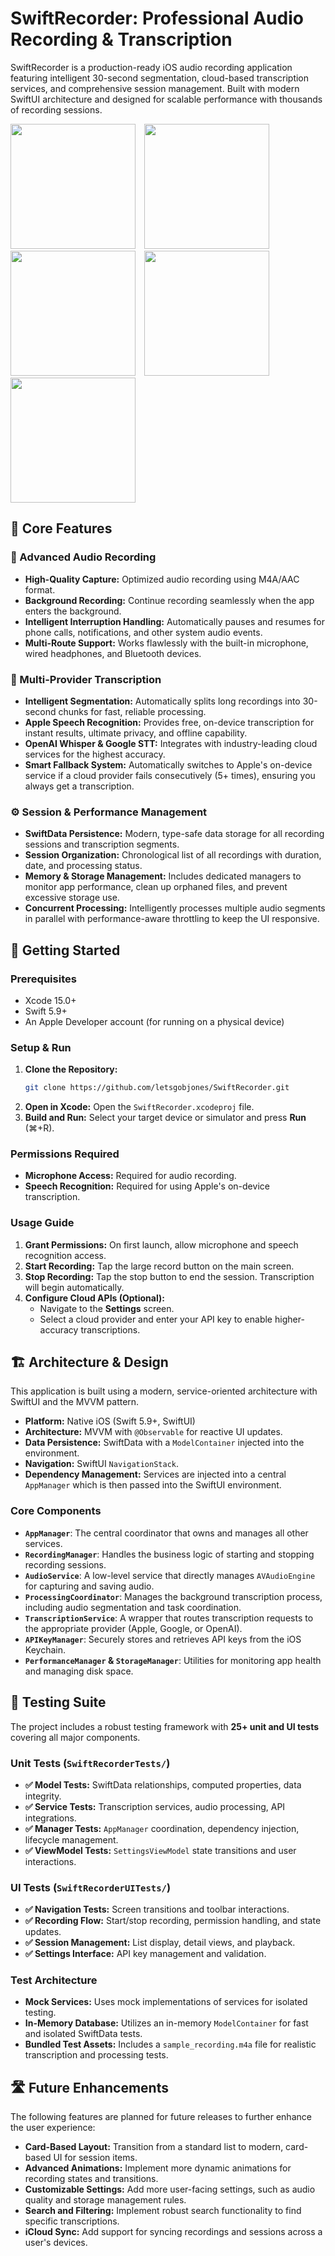 # **SwiftRecorder: Professional Audio Recording & Transcription**

SwiftRecorder is a production-ready iOS audio recording application featuring intelligent 30-second segmentation, cloud-based transcription services, and comprehensive session management. Built with modern SwiftUI architecture and designed for scalable performance with thousands of recording sessions.

<p float="left">
  <img src="https://imgur.com/mbGY3Xo.jpg" width="200" style="margin-right: 10px;">
  <img src="https://imgur.com/h0y1ZId.jpg" width="200" style="margin-right: 10px;">
  <img src="https://imgur.com/bDiBuHk.jpg" width="200" style="margin-right: 10px;">
  <img src="https://imgur.com/XtQXnkI.jpg" width="200" style="margin-right: 10px;">
  <img src="https://imgur.com/BsWzmQp.jpg" width="200" style="margin-right: 10px;">
</p>

## 🚀 Core Features

### 🎵 Advanced Audio Recording
- **High-Quality Capture:** Optimized audio recording using M4A/AAC format.
- **Background Recording:** Continue recording seamlessly when the app enters the background.
- **Intelligent Interruption Handling:** Automatically pauses and resumes for phone calls, notifications, and other system audio events.
- **Multi-Route Support:** Works flawlessly with the built-in microphone, wired headphones, and Bluetooth devices.

### 🤖 Multi-Provider Transcription
- **Intelligent Segmentation:** Automatically splits long recordings into 30-second chunks for fast, reliable processing.
- **Apple Speech Recognition:** Provides free, on-device transcription for instant results, ultimate privacy, and offline capability.
- **OpenAI Whisper & Google STT:** Integrates with industry-leading cloud services for the highest accuracy.
- **Smart Fallback System:** Automatically switches to Apple's on-device service if a cloud provider fails consecutively (5+ times), ensuring you always get a transcription.

### ⚙️ Session & Performance Management
- **SwiftData Persistence:** Modern, type-safe data storage for all recording sessions and transcription segments.
- **Session Organization:** Chronological list of all recordings with duration, date, and processing status.
- **Memory & Storage Management:** Includes dedicated managers to monitor app performance, clean up orphaned files, and prevent excessive storage use.
- **Concurrent Processing:** Intelligently processes multiple audio segments in parallel with performance-aware throttling to keep the UI responsive.

## 🎯 Getting Started

### **Prerequisites**
- Xcode 15.0+
- Swift 5.9+
- An Apple Developer account (for running on a physical device)

### **Setup & Run**
1.  **Clone the Repository:**
    ```bash
    git clone https://github.com/letsgobjones/SwiftRecorder.git
    ```
2.  **Open in Xcode:**
    Open the `SwiftRecorder.xcodeproj` file.
3.  **Build and Run:**
    Select your target device or simulator and press **Run** (⌘+R).

### **Permissions Required**
- **Microphone Access:** Required for audio recording.
- **Speech Recognition:** Required for using Apple's on-device transcription.

### **Usage Guide**
1.  **Grant Permissions:** On first launch, allow microphone and speech recognition access.
2.  **Start Recording:** Tap the large record button on the main screen.
3.  **Stop Recording:** Tap the stop button to end the session. Transcription will begin automatically.
4.  **Configure Cloud APIs (Optional):**
    - Navigate to the **Settings** screen.
    - Select a cloud provider and enter your API key to enable higher-accuracy transcriptions.

## 🏗️ Architecture & Design

This application is built using a modern, service-oriented architecture with SwiftUI and the MVVM pattern.

- **Platform:** Native iOS (Swift 5.9+, SwiftUI)
- **Architecture:** MVVM with `@Observable` for reactive UI updates.
- **Data Persistence:** SwiftData with a `ModelContainer` injected into the environment.
- **Navigation:** SwiftUI `NavigationStack`.
- **Dependency Management:** Services are injected into a central `AppManager` which is then passed into the SwiftUI environment.

### **Core Components**
- **`AppManager`**: The central coordinator that owns and manages all other services.
- **`RecordingManager`**: Handles the business logic of starting and stopping recording sessions.
- **`AudioService`**: A low-level service that directly manages `AVAudioEngine` for capturing and saving audio.
- **`ProcessingCoordinator`**: Manages the background transcription process, including audio segmentation and task coordination.
- **`TranscriptionService`**: A wrapper that routes transcription requests to the appropriate provider (Apple, Google, or OpenAI).
- **`APIKeyManager`**: Securely stores and retrieves API keys from the iOS Keychain.
- **`PerformanceManager` & `StorageManager`**: Utilities for monitoring app health and managing disk space.

## 🧪 Testing Suite

The project includes a robust testing framework with **25+ unit and UI tests** covering all major components.

### **Unit Tests (`SwiftRecorderTests/`)**
- **✅ Model Tests:** SwiftData relationships, computed properties, data integrity.
- **✅ Service Tests:** Transcription services, audio processing, API integrations.
- **✅ Manager Tests:** `AppManager` coordination, dependency injection, lifecycle management.
- **✅ ViewModel Tests:** `SettingsViewModel` state transitions and user interactions.

### **UI Tests (`SwiftRecorderUITests/`)**
- **✅ Navigation Tests:** Screen transitions and toolbar interactions.
- **✅ Recording Flow:** Start/stop recording, permission handling, and state updates.
- **✅ Session Management:** List display, detail views, and playback.
- **✅ Settings Interface:** API key management and validation.

### **Test Architecture**
- **Mock Services:** Uses mock implementations of services for isolated testing.
- **In-Memory Database:** Utilizes an in-memory `ModelContainer` for fast and isolated SwiftData tests.
- **Bundled Test Assets:** Includes a `sample_recording.m4a` file for realistic transcription and processing tests.

## 🛣️ Future Enhancements

The following features are planned for future releases to further enhance the user experience:
- **Card-Based Layout:** Transition from a standard list to modern, card-based UI for session items.
- **Advanced Animations:** Implement more dynamic animations for recording states and transitions.
- **Customizable Settings:** Add more user-facing settings, such as audio quality and storage management rules.
- **Search and Filtering:** Implement robust search functionality to find specific transcriptions.
- **iCloud Sync:** Add support for syncing recordings and sessions across a user's devices.

